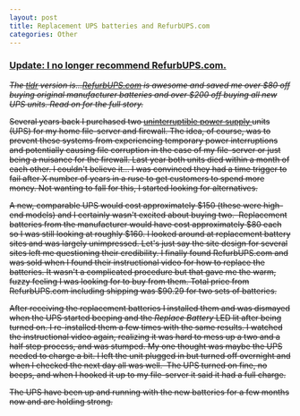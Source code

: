```yaml
--- 
layout: post
title: Replacement UPS batteries and RefurbUPS.com
categories: Other
---
```

<h3><a href="http://cameronstokes.com/2011/05/14/update-replacement-ups-batteries-and-refurbups-com/"><strong>Update: I no longer recommend RefurbUPS.com.</strong></a></h3>
<span style="text-decoration: line-through;"><em>The <a href="http://en.wiktionary.org/wiki/TLDR">tldr</a> version is...<a href="http://www.refurbups.com/">RefurbUPS.com</a> is awesome and saved me over $80 off buying original manufacturer batteries and over $200 off buying all new UPS units. Read on for the full story.</em></span>

<span style="text-decoration: line-through;">Several years back I purchased two <a href="http://en.wikipedia.org/wiki/Uninterruptible_power_supply">uninterruptible power supply </a>units (UPS) for my home file-server and firewall. The idea, of course, was to prevent these systems from experiencing temporary power interruptions and potentially causing file corruption in the case of my file-server or just being a nuisance for the firewall. Last year both units died within a month of each other. I couldn't believe it... I was convinced they had a time trigger to fail after X number of years in a ruse to get customers to spend more money. Not wanting to fall for this, I started looking for alternatives.</span>

<span style="text-decoration: line-through;">A new, comparable UPS would cost approximately $150 (these were high-end models) and I certainly wasn't excited about buying two.  Replacement batteries from the manufacturer would have cost approximately $80 each so I was still looking at roughly $160. I looked around at replacement battery sites and was largely unimpressed. Let's just say the site design for several sites left me questioning their credibility. I finally found RefurbUPS.com and was sold when I found their instructional video for how to replace the batteries. It wasn't a complicated procedure but that gave me the warm, fuzzy feeling I was looking for to buy from them. Total price from RefurbUPS.com including shipping was $90.29 for two sets of batteries.</span>

<span style="text-decoration: line-through;">After receiving the replacement batteries I installed them and was dismayed when the UPS started beeping and the <em>Replace Battery</em> LED lit after being turned on. I re-installed them a few times with the same results. I watched the instructional video again, realizing it was hard to mess up a two and a half step process, and was stumped. My one thought was maybe the UPS needed to charge a bit. I left the unit plugged in but turned off overnight and when I checked the next day all was well.  The UPS turned on fine, no beeps, and when I hooked it up to my file-server it said it had a full charge.</span>

<span style="text-decoration: line-through;">The UPS have been up and running with the new batteries for a few months now and are holding strong.</span>
